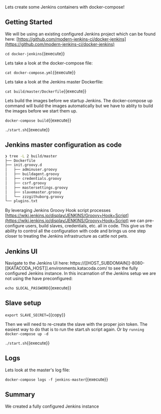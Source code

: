 Lets create some Jenkins containers with docker-compose!

## Getting Started

We will be using an existing configured Jenkins project which can be found here: [https://github.com/modern-jenkins-ci/docker-jenkins](https://github.com/modern-jenkins-ci/docker-jenkins)

`cd docker-jenkins`{{execute}}

Lets take a look at the docker-compose file:

`cat docker-compose.yml`{{execute}}

Lets take a look at the Jenkins master Dockerfile:

`cat build/master/Dockerfile`{{execute}}

Lets build the images before we startup Jenkins. The docker-compose up command will build the images automatically but we have to ablity to build the images before we start them up.

`docker-compose build`{{execute}}

`./start.sh`{{execute}}

## Jenkins master configuration as code

```bash
❯ tree -L 2 build/master
├── Dockerfile
├── init.groovy.d
│   ├── adminuser.groovy
│   ├── buildagent.groovy
│   ├── credentials.groovy
│   ├── csrf.groovy
│   ├── mastersettings.groovy
│   ├── slavemaster.groovy
│   └── zzzgithuborg.groovy
└── plugins.txt
```

By leveraging Jenkins Groovy Hook script processes [https://wiki.jenkins.io/display/JENKINS/Groovy+Hook+Script](https://wiki.jenkins.io/display/JENKINS/Groovy+Hook+Script) we can pre-configure users, build slaves, credentials, etc. all in code. This give us the ability to control all the configuration with code and brings us one step closer to treating the Jenkins infrastructure as cattle not pets.

## Jenkins UI

Navigate to the Jenkins UI here: https://[[HOST_SUBDOMAIN]]-8080-[[KATACODA_HOST]].environments.katacoda.com/ to see the fully configured Jenkins instance.
In this incarnation of the Jenkins setup we are not using the  have preconfigured:

`echo $LOCAL_PASSWORD`{{execute}}

## Slave setup

`export SLAVE_SECRET=`{{copy}}

Then we will need to re-create the slave with the proper join token. The easiest way to do that is to run the start.sh script again. Or by `running docker-compose up -d`

`./start.sh`{{execute}}

## Logs

Lets look at the master's log file:

`docker-compose logs -f jenkins-master`{{execute}}

## Summary

We created a fully configured Jenkins instance
